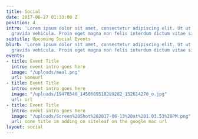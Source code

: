```yaml
---
title: Social
date: 2017-06-27 01:33:00 Z
position: 4
intro: 'Lorem ipsum dolor sit amet, consectetur adipiscing elit. Ut ut odio nec mauris
  gravida vehicula. Proin eget magna non felis interdum dictum vitae sit amet eros. '
subtitle: Upcoming Social Events
blurb: 'Lorem ipsum dolor sit amet, consectetur adipiscing elit. Ut ut odio nec mauris
  gravida vehicula. Proin eget magna non felis interdum dictum vitae sit amet eros. '
events:
- title: Event Title
  intro: event intro goes here
  image: "/uploads/meal.png"
  url: someurl
- title: Event Title
  intro: event intro goes here
  image: "/uploads/19478546_1450669518289282_152614270_o.jpg"
  url: url
- title: Event Title
  intro: event intro goes here
  image: "/uploads/Screen%20Shot%202017-06-13%20at%201.03.53%20PM.png"
  url: some title im adding on siteleaf on the google mac url
layout: social
---
```


